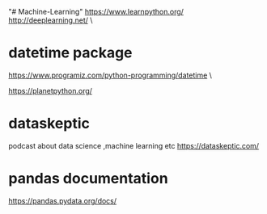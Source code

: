 "# Machine-Learning"
https://www.learnpython.org/ \
http://deeplearning.net/  \

# datetime package
https://www.programiz.com/python-programming/datetime  \

https://planetpython.org/

# dataskeptic 
podcast about data science ,machine learning  etc 
https://dataskeptic.com/

# pandas documentation
https://pandas.pydata.org/docs/

